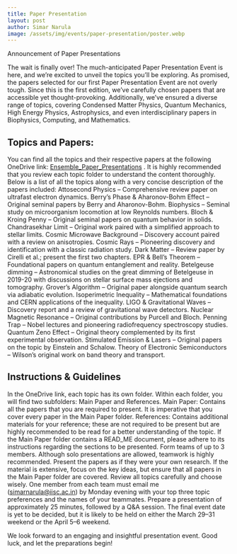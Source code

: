 ```yaml
---
title: Paper Presentation
layout: post
author: Simar Narula
image: /assets/img/events/paper-presentation/poster.webp
---
```


Announcement of Paper Presentations

<!--more-->
The wait is finally over! The much-anticipated Paper Presentation Event is here, and we’re excited to unveil the topics you’ll be exploring. As promised, the papers selected for our first Paper Presentation Event are not overly tough. Since this is the first edition, we’ve carefully chosen papers that are accessible yet thought-provoking. Additionally, we’ve ensured a diverse range of topics, covering Condensed Matter Physics, Quantum Mechanics, High Energy Physics, Astrophysics, and even interdisciplinary papers in Biophysics, Computing, and Mathematics.
 
## Topics and Papers:
 
You can find all the topics and their respective papers at the following OneDrive link: [Ensemble_Paper_Presentations](https://indianinstituteofscience-my.sharepoint.com/:f:/g/personal/simarnarula_iisc_ac_in/EjjO3_8hUqFCoCVhsKs0zjYBK6nsFzqoW_Tgtf2pK5uRlw?e=U7wbbP) .
It is highly recommended that you review each topic folder to understand the content thoroughly. Below is a list of all the topics along with a very concise description of the papers included:
Attosecond Physics – Comprehensive review paper on ultrafast electron dynamics.
Berry’s Phase & Aharonov-Bohm Effect – Original seminal papers by Berry and Aharonov-Bohm.
Biophysics – Seminal study on microorganism locomotion at low Reynolds numbers.
Bloch & Kroing Penny – Original seminal papers on quantum behavior in solids.
Chandrasekhar Limit – Original work paired with a simplified approach to stellar limits.
Cosmic Microwave Background – Discovery account paired with a review on anisotropies.
Cosmic Rays – Pioneering discovery and identification with a classic radiation study.
Dark Matter – Review paper by Cirelli et al.; present the first two chapters.
EPR & Bell’s Theorem – Foundational papers on quantum entanglement and reality.
Betelgeuse dimming  – Astronomical studies on the great dimming of Betelgeuse in 2019-20 with discussions on stellar surface mass ejections and tomography.
Grover’s Algorithm – Original paper alongside quantum search via adiabatic evolution.
Isoperimetric Inequality – Mathematical foundations and CERN applications of the inequality.
LIGO & Gravitational Waves – Discovery report and a review of gravitational wave detectors.
Nuclear Magnetic Resonance – Original contributions by Purcell and Bloch.
Penning Trap – Nobel lectures and pioneering radiofrequency spectroscopy studies.
Quantum Zeno Effect – Original theory complemented by its first experimental observation.
Stimulated Emission & Lasers – Original papers on the topic by Einstein and Schalow.
Theory of Electronic Semiconductors – Wilson’s original work on band theory and transport.
 
## Instructions & Guidelines
In the OneDrive link, each topic has its own folder. Within each folder, you will find two subfolders: Main Paper and References.
Main Paper: Contains all the papers that you are required to present. It is imperative that you cover every paper in the Main Paper folder.
References: Contains additional materials for your reference; these are not required to be present but are highly recommended to be read for a better understanding of the topic.
If the Main Paper folder contains a READ_ME document, please adhere to its instructions regarding the sections to be presented.
Form teams of up to 3 members. Although solo presentations are allowed, teamwork is highly recommended.
Present the papers as if they were your own research. If the material is extensive, focus on the key ideas, but ensure that all papers in the Main Paper folder are covered.
Review all topics carefully and choose wisely.
One member from each team must email me (simarnarula@iisc.ac.in) by Monday evening with your top three topic preferences and the names of your teammates.
Prepare a presentation of approximately 25 minutes, followed by a Q&A session.
The final event date is yet to be decided, but it is likely to be held on either the March 29–31 weekend or the April 5–6 weekend.
 
We look forward to an engaging and insightful presentation event. Good luck, and let the preparations begin!